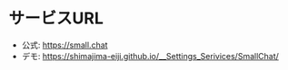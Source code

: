 # サービスURL
- 公式: https://small.chat
- デモ: https://shimajima-eiji.github.io/__Settings_Serivices/SmallChat/

